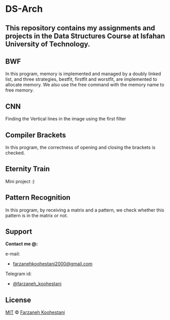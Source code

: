 # DS-Arch

## This repository contains my assignments and projects in the Data Structures Course at Isfahan University of Technology.

## BWF
In this program, memory is implemented and managed by a doubly linked list, and three strategies, bestfit, firstfit and worstfit, are implemented to allocate memory. We also use the free command with the memory name to free memory.

## CNN
Finding the Vertical lines in the image using the first filter

## Compiler Brackets
In this program, the correctness of opening and closing the brackets is checked.

## Eternity Train
Mini project :)

## Pattern Recognition
In this program, by receiving a matrix and a pattern, we check whether this pattern is in the matrix or not.


## Support

**Contact me @:**

e-mail:

* farzanehkoohestani2000@gmail.com

Telegram id:

* [@farzaneh_koohestani](https://t.me/farzaneh_koohestani)

## License
[MIT](https://github.com/farkoo/DS-Arch/blob/master/LICENSE)
&#0169; 
[Farzaneh Koohestani](https://github.com/farkoo)
